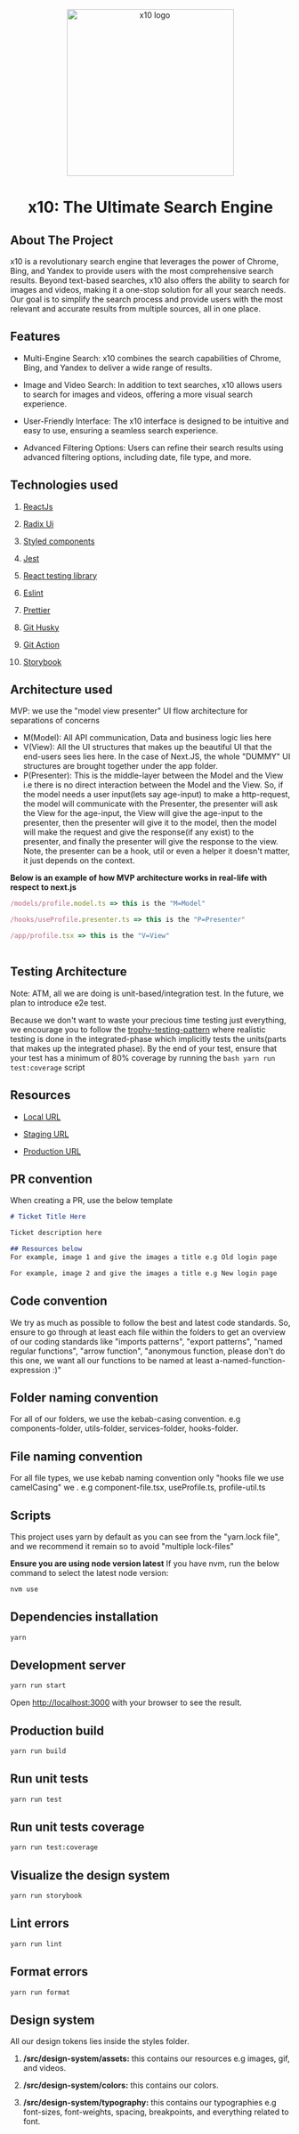<div align="center">
  <a href="https://github.com/x10">
    <img src="./public/images/x10.png" alt="x10 logo" width="300" />
  </a>
</div>

<h1 align="center">x10: The Ultimate Search Engine</h1>

## About The Project

x10 is a revolutionary search engine that leverages the power of Chrome, Bing, and Yandex to provide users with the most comprehensive search results. Beyond text-based searches, x10 also offers the ability to search for images and videos, making it a one-stop solution for all your search needs. Our goal is to simplify the search process and provide users with the most relevant and accurate results from multiple sources, all in one place.

## Features

- Multi-Engine Search: x10 combines the search capabilities of Chrome, Bing, and Yandex to deliver a wide range of results.

- Image and Video Search: In addition to text searches, x10 allows users to search for images and videos, offering a more visual search experience.

- User-Friendly Interface: The x10 interface is designed to be intuitive and easy to use, ensuring a seamless search experience.

- Advanced Filtering Options: Users can refine their search results using advanced filtering options, including date, file type, and more.

## Technologies used

1. [ReactJs](https://react.dev/)

2. [Radix Ui](https://www.radix-ui.com/)

3. [Styled components](https://styled-components.com/)

4. [Jest](https://jestjs.io/)

5. [React testing library](https://testing-library.com/docs/react-testing-library/intro/)

6. [Eslint](https://eslint.org/)

7. [Prettier](https://prettier.io/)

8. [Git Husky](https://typicode.github.io/husky/)

9. [Git Action](https://docs.github.com/en/actions)

10. [Storybook](https://storybook.js.org/)

## Architecture used

MVP: we use the "model view presenter" UI flow architecture for separations of concerns

- M(Model): All API communication, Data and business logic lies here
- V(View): All the UI structures that makes up the beautiful UI that the end-users sees lies here. In the case of Next.JS, the whole "DUMMY" UI structures are brought together under the app folder.
- P(Presenter): This is the middle-layer between the Model and the View i.e there is no direct interaction between the Model and the View. So, if the model needs a user input(lets say age-input) to make a http-request, the model will communicate with the Presenter, the presenter will ask the View for the age-input, the View will give the age-input to the presenter, then the presenter will give it to the model, then the model will make the request and give the response(if any exist) to the presenter, and finally the presenter will give the response to the view. Note, the presenter can be a hook, util or even a helper it doesn't matter, it just depends on the context.

__Below is an example of how MVP architecture works in real-life with respect to next.js__

```ts
/models/profile.model.ts => this is the "M=Model"

/hooks/useProfile.presenter.ts => this is the "P=Presenter"

/app/profile.tsx => this is the "V=View"
 
```

## Testing Architecture

Note: ATM, all we are doing is unit-based/integration test. In the future, we plan to introduce e2e test.

Because we don't want to waste your precious time testing just everything, we encourage you to follow the [trophy-testing-pattern](https://subscription.packtpub.com/book/web-development/9781838642655/2/ch02lvl1sec08/understanding-the-testing-pyramid-and-trophy) where realistic testing is done in the integrated-phase which implicitly tests the units(parts that makes up the integrated phase). By the end of your test, ensure that your test has a minimum of 80% coverage by running the ```bash
yarn run test:coverage``` script

## Resources

- [Local URL](http://localhost:3000)

- [Staging URL](https://x10-staging.netlify.app/)

- [Production URL](https://x10.dev)

## PR convention

When creating a PR, use the below template

```md
# Ticket Title Here

Ticket description here

## Resources below
For example, image 1 and give the images a title e.g Old login page

For example, image 2 and give the images a title e.g New login page

```

## Code convention

We try as much as possible to follow the best and latest code standards. So, ensure to go through at least each file within the folders to get an overview of our coding standards like "imports patterns", "export patterns", "named regular functions", "arrow function", "anonymous function, please don't do this one, we want all our functions to be named at least a-named-function-expression :)"

## Folder naming convention

For all of our folders, we use the kebab-casing convention. e.g components-folder, utils-folder, services-folder, hooks-folder.

## File naming convention

For all file types, we use kebab naming convention only "hooks file we use camelCasing" we . e.g component-file.tsx, useProfile.ts, profile-util.ts

## Scripts

This project uses yarn by default as you can see from the "yarn.lock file", and we recommend it remain so to avoid "multiple lock-files"

__Ensure you are using node version latest__
If you have nvm, run the below command to select the latest node version:

```bash
nvm use
```

## Dependencies installation

```bash
yarn
```

## Development server

```bash
yarn run start
```

Open [http://localhost:3000](http://localhost:3000) with your browser to see the result.

## Production build

```bash
yarn run build
```

## Run unit tests

```bash
yarn run test
```

## Run unit tests coverage

```bash
yarn run test:coverage
```

## Visualize the design system

```bash
yarn run storybook
```

## Lint errors

```bash
yarn run lint
```

## Format errors

```bash
yarn run format
```

## Design system

All our design tokens lies inside the styles folder.

1. __/src/design-system/assets:__ this contains our resources e.g images, gif, and videos.

2. __/src/design-system/colors:__ this contains our colors.

3. __/src/design-system/typography:__ this contains our typographies e.g font-sizes, font-weights, spacing, breakpoints, and everything related to font.
